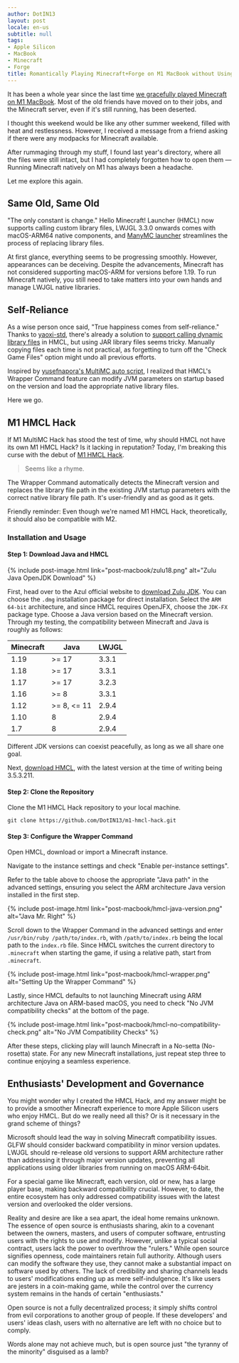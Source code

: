 ```yaml
---
author: DotIN13
layout: post
locale: en-us
subtitle: null
tags:
- Apple Silicon
- MacBook
- Minecraft
- Forge
title: Romantically Playing Minecraft+Forge on M1 MacBook without Using Rosetta
---
```


It has been a whole year since the last time [we gracefully played Minecraft on M1 MacBook](/2021/02/20/m1-macbook-minecraft/). Most of the old friends have moved on to their jobs, and the Minecraft server, even if it's still running, has been deserted.

I thought this weekend would be like any other summer weekend, filled with heat and restlessness. However, I received a message from a friend asking if there were any modpacks for Minecraft available.

After rummaging through my stuff, I found last year's directory, where all the files were still intact, but I had completely forgotten how to open them — Running Minecraft natively on M1 has always been a headache.

Let me explore this again.

## Same Old, Same Old

"The only constant is change." Hello Minecraft! Launcher (HMCL) now supports calling custom library files, LWJGL 3.3.0 onwards comes with macOS-ARM64 native components, and [ManyMC launcher](https://github.com/MinecraftMachina/ManyMC) streamlines the process of replacing library files.

At first glance, everything seems to be progressing smoothly. However, appearances can be deceiving. Despite the advancements, Minecraft has not considered supporting macOS-ARM for versions before 1.19. To run Minecraft natively, you still need to take matters into your own hands and manage LWJGL native libraries.

## Self-Reliance

As a wise person once said, "True happiness comes from self-reliance." Thanks to [yaoxi-std](https://github.com/yaoxi-std), there's already a solution to [support calling dynamic library files](https://github.com/huanghongxun/HMCL/pull/887) in HMCL, but using JAR library files seems tricky. Manually copying files each time is not practical, as forgetting to turn off the "Check Game Files" option might undo all previous efforts.

Inspired by [yusefnapora's MultiMC auto script](https://github.com/yusefnapora/m1-multimc-hack), I realized that HMCL's Wrapper Command feature can modify JVM parameters on startup based on the version and load the appropriate native library files.

Here we go.

## M1 HMCL Hack

If M1 MultiMC Hack has stood the test of time, why should HMCL not have its own M1 HMCL Hack? Is it lacking in reputation? Today, I'm breaking this curse with the debut of [M1 HMCL Hack](https://github.com/DotIN13/m1-hmcl-hack).

> Seems like a rhyme.

The Wrapper Command automatically detects the Minecraft version and replaces the library file path in the existing JVM startup parameters with the correct native library file path. It's user-friendly and as good as it gets.

Friendly reminder: Even though we're named M1 HMCL Hack, theoretically, it should also be compatible with M2.

### Installation and Usage

#### Step 1: Download Java and HMCL

{% include post-image.html link="post-macbook/zulu18.png" alt="Zulu Java OpenJDK Download" %}

First, head over to the Azul official website to [download Zulu JDK](https://www.azul.com/downloads/?os=macos&architecture=arm-64-bit&package=jdk-fx). You can choose the `.dmg` installation package for direct installation. Select the `ARM 64-bit` architecture, and since HMCL requires OpenJFX, choose the `JDK-FX` package type. Choose a Java version based on the Minecraft version. Through my testing, the compatibility between Minecraft and Java is roughly as follows:

| Minecraft | Java         | LWJGL |
| --------- | ------------ | ----- |
| 1.19      | \>= 17       | 3.3.1 |
| 1.18      | \>= 17       | 3.3.1 |
| 1.17      | \>= 17       | 3.2.3 |
| 1.16      | \>= 8        | 3.3.1 |
| 1.12      | \>= 8, <= 11 | 2.9.4 |
| 1.10      | 8            | 2.9.4 |
| 1.7       | 8            | 2.9.4 |

Different JDK versions can coexist peacefully, as long as we all share one goal.

Next, [download HMCL](https://github.com/huanghongxun/HMCL), with the latest version at the time of writing being 3.5.3.211.

#### Step 2: Clone the Repository

Clone the M1 HMCL Hack repository to your local machine.

```shell
git clone https://github.com/DotIN13/m1-hmcl-hack.git
```

#### Step 3: Configure the Wrapper Command

Open HMCL, download or import a Minecraft instance.

Navigate to the instance settings and check "Enable per-instance settings".

Refer to the table above to choose the appropriate "Java path" in the advanced settings, ensuring you select the ARM architecture Java version installed in the first step.

{% include post-image.html link="post-macbook/hmcl-java-version.png" alt="Java Mr. Right" %}

Scroll down to the Wrapper Command in the advanced settings and enter `/usr/bin/ruby /path/to/index.rb`, with `/path/to/index.rb` being the local path to the `index.rb` file. Since HMCL switches the current directory to `.minecraft` when starting the game, if using a relative path, start from `.minecraft`.

{% include post-image.html link="post-macbook/hmcl-wrapper.png" alt="Setting Up the Wrapper Command" %}

Lastly, since HMCL defaults to not launching Minecraft using ARM architecture Java on ARM-based macOS, you need to check "No JVM compatibility checks" at the bottom of the page.

{% include post-image.html link="post-macbook/hmcl-no-compatibility-check.png" alt="No JVM Compatibility Checks" %}

After these steps, clicking play will launch Minecraft in a No-setta (No-rosetta) state. For any new Minecraft installations, just repeat step three to continue enjoying a seamless experience.

## Enthusiasts' Development and Governance

You might wonder why I created the HMCL Hack, and my answer might be to provide a smoother Minecraft experience to more Apple Silicon users who enjoy HMCL. But do we really need all this? Or is it necessary in the grand scheme of things?

Microsoft should lead the way in solving Minecraft compatibility issues. GLFW should consider backward compatibility in minor version updates. LWJGL should re-release old versions to support ARM architecture rather than addressing it through major version updates, preventing all applications using older libraries from running on macOS ARM-64bit.

For a special game like Minecraft, each version, old or new, has a large player base, making backward compatibility crucial. However, to date, the entire ecosystem has only addressed compatibility issues with the latest version and overlooked the older versions.

Reality and desire are like a sea apart, the ideal home remains unknown. The essence of open source is enthusiasts sharing, akin to a covenant between the owners, masters, and users of computer software, entrusting users with the rights to use and modify. However, unlike a typical social contract, users lack the power to overthrow the "rulers." While open source signifies openness, code maintainers retain full authority. Although users can modify the software they use, they cannot make a substantial impact on software used by others. The lack of credibility and sharing channels leads to users' modifications ending up as mere self-indulgence. It's like users are jesters in a coin-making game, while the control over the currency system remains in the hands of certain "enthusiasts."

Open source is not a fully decentralized process; it simply shifts control from evil corporations to another group of people. If these developers' and users' ideas clash, users with no alternative are left with no choice but to comply.

Words alone may not achieve much, but is open source just "the tyranny of the minority" disguised as a lamb?

